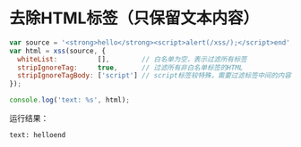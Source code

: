 去除HTML标签（只保留文本内容）
=======

```JavaScript
var source = '<strong>hello</strong><script>alert(/xss/);</script>end';
var html = xss(source, {
  whiteList:          [],        // 白名单为空，表示过滤所有标签
  stripIgnoreTag:     true,      // 过滤所有非白名单标签的HTML
  stripIgnoreTagBody: ['script'] // script标签较特殊，需要过滤标签中间的内容
});

console.log('text: %s', html);
```

运行结果：

```
text: helloend
```
